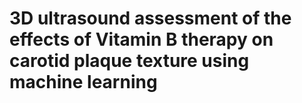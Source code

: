 # 3D ultrasound assessment of the effects of Vitamin B therapy on carotid plaque texture using machine learning

